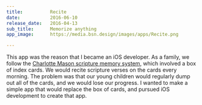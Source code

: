 ```yaml
---
title:          Recite
date:           2016-06-10
release_date:   2016-04-13
sub_title:      Memorize anything
app_image:      https://media.bsn.design/images/apps/Recite.png

---
```


This app was the reason that I became an iOS developer. As a family, we follow the [Charlotte Mason scripture memory system](https://simplycharlottemason.com/timesavers/memorysys/), which involved a box of index cards. We would recite scripture verses on the cards every morning. The problem was that our young children would regularly dump out all of the cards, and we would lose our progress. I wanted to make a simple app that would replace the box of cards, and pursued iOS development to create that app.

<!--more-->
